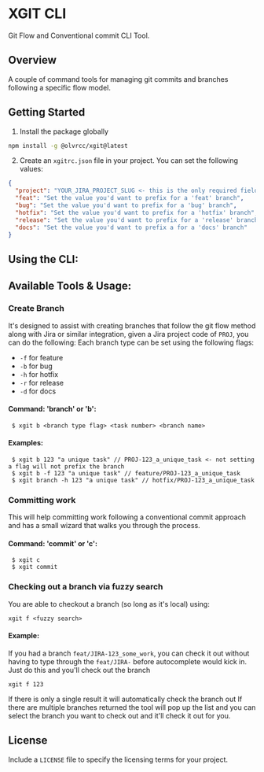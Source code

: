 # XGIT CLI

Git Flow and Conventional commit CLI Tool.

## Overview

A couple of command tools for managing git commits and branches following a specific flow model.

## Getting Started

1. Install the package globally

```bash
npm install -g @olvrcc/xgit@latest
```

2. Create an `xgitrc.json` file in your project. You can set the following values:

```json
{
  "project": "YOUR_JIRA_PROJECT_SLUG <- this is the only required field",
  "feat": "Set the value you'd want to prefix for a 'feat' branch",
  "bug": "Set the value you'd want to prefix for a 'bug' branch",
  "hotfix": "Set the value you'd want to prefix for a 'hotfix' branch",
  "release": "Set the value you'd want to prefix for a 'release' branch",
  "docs": "Set the value you'd want to prefix a for a 'docs' branch"
}
```

## Using the CLI:

## Available Tools & Usage:

### Create Branch

It's designed to assist with creating branches that follow the git flow method along with Jira or similar
integration, given a Jira project code of `PROJ`, you can do the following:
Each branch type can be set using the following flags:

- `-f` for feature
- `-b` for bug
- `-h` for hotfix
- `-r` for release
- `-d` for docs

#### Command: 'branch' or 'b':

```shell
 $ xgit b <branch type flag> <task number> <branch name>
```

#### Examples:

```shell
 $ xgit b 123 "a unique task" // PROJ-123_a_unique_task <- not setting a flag will not prefix the branch
 $ xgit b -f 123 "a unique task" // feature/PROJ-123_a_unique_task
 $ xgit branch -h 123 "a unique task" // hotfix/PROJ-123_a_unique_task
```

### Committing work

This will help committing work following a conventional commit approach and has a small wizard that walks you through the process.

#### Command: 'commit' or 'c':

```shell
 $ xgit c
 $ xgit commit
```

### Checking out a branch via fuzzy search

You are able to checkout a branch (so long as it's local) using:

```shell
xgit f <fuzzy search>
```

#### Example:

If you had a branch `feat/JIRA-123_some_work`, you can check it out without having to type through the `feat/JIRA-`
before autocomplete would kick in. Just do this and you'll check out the branch

```shell
xgit f 123
```

If there is only a single result it will automatically check the branch out If there are multiple branches returned
the tool will pop up the list and you can select the branch you want to check out and it'll check it out for you.

## License

Include a `LICENSE` file to specify the licensing terms for your project.
